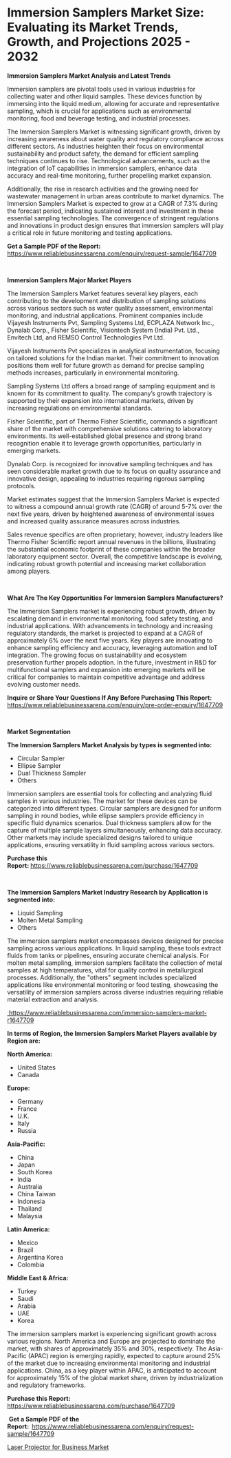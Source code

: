 <p><h1>Immersion Samplers Market Size: Evaluating its Market Trends, Growth, and Projections 2025 - 2032</h1></p><p><strong>Immersion Samplers Market Analysis and Latest Trends</strong></p>
<p><p>Immersion samplers are pivotal tools used in various industries for collecting water and other liquid samples. These devices function by immersing into the liquid medium, allowing for accurate and representative sampling, which is crucial for applications such as environmental monitoring, food and beverage testing, and industrial processes. </p><p>The Immersion Samplers Market is witnessing significant growth, driven by increasing awareness about water quality and regulatory compliance across different sectors. As industries heighten their focus on environmental sustainability and product safety, the demand for efficient sampling techniques continues to rise. Technological advancements, such as the integration of IoT capabilities in immersion samplers, enhance data accuracy and real-time monitoring, further propelling market expansion. </p><p>Additionally, the rise in research activities and the growing need for wastewater management in urban areas contribute to market dynamics. The Immersion Samplers Market is expected to grow at a CAGR of 7.3% during the forecast period, indicating sustained interest and investment in these essential sampling technologies. The convergence of stringent regulations and innovations in product design ensures that immersion samplers will play a critical role in future monitoring and testing applications.</p></p>
<p><strong>Get a Sample PDF of the Report:&nbsp;</strong> <a href="https://www.reliablebusinessarena.com/enquiry/request-sample/1647709?utm_campaign=2647&utm_medium=2&utm_source=Github&utm_content=ia&utm_term=29032025&utm_id=immersion-samplers">https://www.reliablebusinessarena.com/enquiry/request-sample/1647709</a></p>
<p>&nbsp;</p>
<p><strong>Immersion Samplers Major Market Players</strong></p>
<p><p>The Immersion Samplers Market features several key players, each contributing to the development and distribution of sampling solutions across various sectors such as water quality assessment, environmental monitoring, and industrial applications. Prominent companies include Vijayesh Instruments Pvt, Sampling Systems Ltd, ECPLAZA Network Inc., Dynalab Corp., Fisher Scientific, Visiontech System (India) Pvt. Ltd., Envitech Ltd, and REMSO Control Technologies Pvt Ltd.</p><p>Vijayesh Instruments Pvt specializes in analytical instrumentation, focusing on tailored solutions for the Indian market. Their commitment to innovation positions them well for future growth as demand for precise sampling methods increases, particularly in environmental monitoring.</p><p>Sampling Systems Ltd offers a broad range of sampling equipment and is known for its commitment to quality. The company’s growth trajectory is supported by their expansion into international markets, driven by increasing regulations on environmental standards.</p><p>Fisher Scientific, part of Thermo Fisher Scientific, commands a significant share of the market with comprehensive solutions catering to laboratory environments. Its well-established global presence and strong brand recognition enable it to leverage growth opportunities, particularly in emerging markets.</p><p>Dynalab Corp. is recognized for innovative sampling techniques and has seen considerable market growth due to its focus on quality assurance and innovative design, appealing to industries requiring rigorous sampling protocols.</p><p>Market estimates suggest that the Immersion Samplers Market is expected to witness a compound annual growth rate (CAGR) of around 5-7% over the next five years, driven by heightened awareness of environmental issues and increased quality assurance measures across industries.</p><p>Sales revenue specifics are often proprietary; however, industry leaders like Thermo Fisher Scientific report annual revenues in the billions, illustrating the substantial economic footprint of these companies within the broader laboratory equipment sector. Overall, the competitive landscape is evolving, indicating robust growth potential and increasing market collaboration among players.</p></p>
<p>&nbsp;</p>
<p><strong>What Are The Key Opportunities For Immersion Samplers Manufacturers?</strong></p>
<p><p>The Immersion Samplers market is experiencing robust growth, driven by escalating demand in environmental monitoring, food safety testing, and industrial applications. With advancements in technology and increasing regulatory standards, the market is projected to expand at a CAGR of approximately 6% over the next five years. Key players are innovating to enhance sampling efficiency and accuracy, leveraging automation and IoT integration. The growing focus on sustainability and ecosystem preservation further propels adoption. In the future, investment in R&D for multifunctional samplers and expansion into emerging markets will be critical for companies to maintain competitive advantage and address evolving customer needs.</p></p>
<p><strong>Inquire or Share Your Questions If Any Before Purchasing This Report:</strong> <a href="https://www.reliablebusinessarena.com/enquiry/pre-order-enquiry/1647709?utm_campaign=2647&utm_medium=2&utm_source=Github&utm_content=ia&utm_term=29032025&utm_id=immersion-samplers">https://www.reliablebusinessarena.com/enquiry/pre-order-enquiry/1647709</a></p>
<p>&nbsp;</p>
<p><strong>Market Segmentation</strong></p>
<p><strong>The Immersion Samplers Market Analysis by types is segmented into:</strong></p>
<p><ul><li>Circular Sampler</li><li>Ellipse Sampler</li><li>Dual Thickness Sampler</li><li>Others</li></ul></p>
<p><p>Immersion samplers are essential tools for collecting and analyzing fluid samples in various industries. The market for these devices can be categorized into different types. Circular samplers are designed for uniform sampling in round bodies, while ellipse samplers provide efficiency in specific fluid dynamics scenarios. Dual thickness samplers allow for the capture of multiple sample layers simultaneously, enhancing data accuracy. Other markets may include specialized designs tailored to unique applications, ensuring versatility in fluid sampling across various sectors.</p></p>
<p><strong>Purchase this Report:&nbsp;</strong><a href="https://www.reliablebusinessarena.com/purchase/1647709?utm_campaign=2647&utm_medium=2&utm_source=Github&utm_content=ia&utm_term=29032025&utm_id=immersion-samplers">https://www.reliablebusinessarena.com/purchase/1647709</a></p>
<p>&nbsp;</p>
<p><strong>The Immersion Samplers Market Industry Research by Application is segmented into:</strong></p>
<p><ul><li>Liquid Sampling</li><li>Molten Metal Sampling</li><li>Others</li></ul></p>
<p><p>The immersion samplers market encompasses devices designed for precise sampling across various applications. In liquid sampling, these tools extract fluids from tanks or pipelines, ensuring accurate chemical analysis. For molten metal sampling, immersion samplers facilitate the collection of metal samples at high temperatures, vital for quality control in metallurgical processes. Additionally, the "others" segment includes specialized applications like environmental monitoring or food testing, showcasing the versatility of immersion samplers across diverse industries requiring reliable material extraction and analysis.</p></p>
<p><a href="https://www.reliablebusinessarena.com/immersion-samplers-market-r1647709?utm_campaign=2647&utm_medium=2&utm_source=Github&utm_content=ia&utm_term=29032025&utm_id=immersion-samplers">&nbsp;https://www.reliablebusinessarena.com/immersion-samplers-market-r1647709</a></p>
<p><strong>In terms of Region, the Immersion Samplers Market Players available by Region are:</strong></p>
<p>
    <p> <strong> North America: </strong>
        <ul>
            <li>United States</li>
            <li>Canada</li>
        </ul>
        </p> 
    <p> <strong> Europe: </strong>
        <ul>
            <li>Germany</li>
            <li>France</li>
            <li>U.K.</li>
            <li>Italy</li>
            <li>Russia</li>
        </ul>
        </p> 
    <p> <strong> Asia-Pacific: </strong>
        <ul>
            <li>China</li>
            <li>Japan</li>
            <li>South Korea</li>
            <li>India</li>
            <li>Australia</li>
            <li>China Taiwan</li>
            <li>Indonesia</li>
            <li>Thailand</li>
            <li>Malaysia</li>
        </ul>
        </p> 
    <p> <strong> Latin America: </strong>
        <ul>
            <li>Mexico</li>
            <li>Brazil</li>
            <li>Argentina Korea</li>
            <li>Colombia</li>
        </ul>
        </p> 
    <p> <strong> Middle East & Africa: </strong>
        <ul>
            <li>Turkey</li>
            <li>Saudi</li>
            <li>Arabia</li>
            <li>UAE</li>
            <li>Korea</li>
        </ul>
    </p>
    </p>
<p><p>The immersion samplers market is experiencing significant growth across various regions. North America and Europe are projected to dominate the market, with shares of approximately 35% and 30%, respectively. The Asia-Pacific (APAC) region is emerging rapidly, expected to capture around 25% of the market due to increasing environmental monitoring and industrial applications. China, as a key player within APAC, is anticipated to account for approximately 15% of the global market share, driven by industrialization and regulatory frameworks.</p></p>
<p><strong>Purchase this Report: </strong><a href="https://www.reliablebusinessarena.com/purchase/1647709?utm_campaign=2647&utm_medium=2&utm_source=Github&utm_content=ia&utm_term=29032025&utm_id=immersion-samplers">https://www.reliablebusinessarena.com/purchase/1647709</a></p>
<p>&nbsp;<strong>Get a Sample PDF of the Report:&nbsp;&nbsp;</strong><a href="https://www.reliablebusinessarena.com/enquiry/request-sample/1647709?utm_campaign=2647&utm_medium=2&utm_source=Github&utm_content=ia&utm_term=29032025&utm_id=immersion-samplers">https://www.reliablebusinessarena.com/enquiry/request-sample/1647709</a></p>
<p><strong></strong></p>
<p><p><a href="https://github.com/qetelosooya/Market-Research-Report-List-1/blob/main/laser-projector-for-business-market.md?utm_campaign=2647&utm_medium=2&utm_source=Github&utm_content=ia&utm_term=29032025&utm_id=immersion-samplers">Laser Projector for Business Market</a></p></p>
